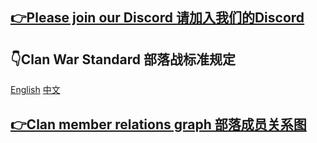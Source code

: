 ## [👉Please join our Discord 请加入我们的Discord](https://discord.gg/N5P2uJD)

## 👇Clan War Standard 部落战标准规定
[English](docs/cw_std_EN.md)    [中文](docs/cw_std_CN.md)

## [👉Clan member relations graph 部落成员关系图](https://raw.githubusercontent.com/Pythonic-Rainbow/coc-clan/main/relation/Figure_1.png)